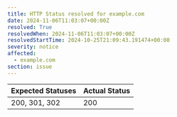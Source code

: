 ```yaml
---
title: HTTP Status resolved for example.com
date: 2024-11-06T11:03:07+00:00Z
resolved: True
resolvedWhen: 2024-11-06T11:03:07+00:00Z
resolvedStartTime: 2024-10-25T21:09:43.191474+00:00
severity: notice
affected:
  - example.com
section: issue
---
```


| Expected Statuses | Actual Status  |
|-------------------|----------------|
| 200, 301, 302 | 200 |
